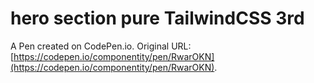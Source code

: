 # hero section pure TailwindCSS 3rd

A Pen created on CodePen.io. Original URL: [https://codepen.io/componentity/pen/RwarOKN](https://codepen.io/componentity/pen/RwarOKN).


